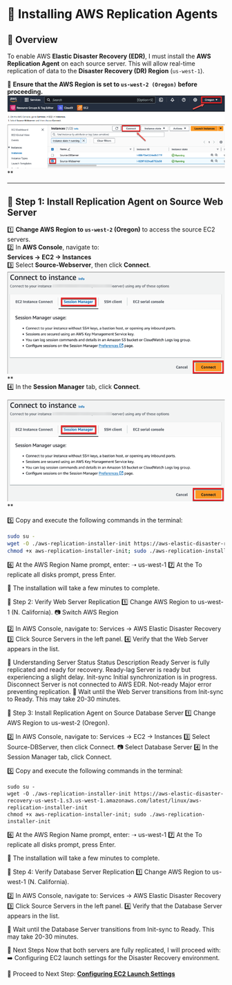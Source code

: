 # **🔹 Installing AWS Replication Agents**

## **📌 Overview**
To enable AWS **Elastic Disaster Recovery (EDR)**, I must install the **AWS Replication Agent** on each source server. This will allow real-time replication of data to the **Disaster Recovery (DR) Region** (`us-west-1`).

📌 **Ensure that the AWS Region is set to `us-west-2 (Oregon)` before proceeding.**  
![Switch AWS Region](images/switch-region2.png)**  

---

## **📍 Step 1: Install Replication Agent on Source Web Server**
1️⃣ **Change AWS Region to `us-west-2` (Oregon)** to access the source EC2 servers.  
2️⃣ In **AWS Console**, navigate to:  
   **Services → EC2 → Instances**  
3️⃣ Select **Source-Webserver**, then click **Connect**.  
![Select Web Server](images/select-webserver.png)**  
4️⃣ In the **Session Manager** tab, click **Connect**.  

![Connect to Web Server](images/select-webserver.png)**  

5️⃣ Copy and execute the following commands in the terminal:

```bash
sudo su -
wget -O ./aws-replication-installer-init https://aws-elastic-disaster-recovery-us-west-1.s3.us-west-1.amazonaws.com/latest/linux/aws-replication-installer-init
chmod +x aws-replication-installer-init; sudo ./aws-replication-installer-init
```
6️⃣ At the AWS Region Name prompt, enter:
➝ us-west-1
7️⃣ At the To replicate all disks prompt, press Enter.

📌 The installation will take a few minutes to complete.


📍 Step 2: Verify Web Server Replication
1️⃣ Change AWS Region to us-west-1 (N. California).
📷 Switch AWS Region

2️⃣ In AWS Console, navigate to:
Services → AWS Elastic Disaster Recovery
3️⃣ Click Source Servers in the left panel.
4️⃣ Verify that the Web Server appears in the list.


🔹 Understanding Server Status
Status	Description
Ready	Server is fully replicated and ready for recovery.
Ready-lag	Server is ready but experiencing a slight delay.
Init-sync	Initial synchronization is in progress.
Disconnect	Server is not connected to AWS EDR.
Not-ready	Major error preventing replication.
📌 Wait until the Web Server transitions from Init-sync to Ready. This may take 20-30 minutes.


📍 Step 3: Install Replication Agent on Source Database Server
1️⃣ Change AWS Region to us-west-2 (Oregon).


2️⃣ In AWS Console, navigate to:
Services → EC2 → Instances
3️⃣ Select Source-DBServer, then click Connect.
📷 Select Database Server
4️⃣ In the Session Manager tab, click Connect.



5️⃣ Copy and execute the following commands in the terminal:
```
sudo su -
wget -O ./aws-replication-installer-init https://aws-elastic-disaster-recovery-us-west-1.s3.us-west-1.amazonaws.com/latest/linux/aws-replication-installer-init
chmod +x aws-replication-installer-init; sudo ./aws-replication-installer-init
```
6️⃣ At the AWS Region Name prompt, enter:
➝ us-west-1
7️⃣ At the To replicate all disks prompt, press Enter.

📌 The installation will take a few minutes to complete.


📍 Step 4: Verify Database Server Replication
1️⃣ Change AWS Region to us-west-1 (N. California).


2️⃣ In AWS Console, navigate to:
Services → AWS Elastic Disaster Recovery
3️⃣ Click Source Servers in the left panel.
4️⃣ Verify that the Database Server appears in the list.


📌 Wait until the Database Server transitions from Init-sync to Ready. This may take 20-30 minutes.


🚀 Next Steps
Now that both servers are fully replicated, I will proceed with:
➡️ Configuring EC2 launch settings for the Disaster Recovery environment.

📌 Proceed to Next Step: **[Configuring EC2 Launch Settings](../docs/elastic-disaster-recovery-launch.md)** 
